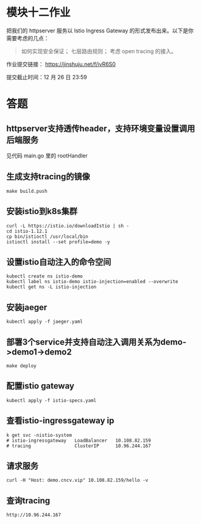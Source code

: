 # 模块十二作业
把我们的 httpserver 服务以 Istio Ingress Gateway 的形式发布出来。以下是你需要考虑的几点：

> 如何实现安全保证；
> 七层路由规则；
> 考虑 open tracing 的接入。

作业提交链接：  https://jinshuju.net/f/ivR6S0

提交截止时间：12 月 26 日 23:59

# 答题
## httpserver支持透传header，支持环境变量设置调用后端服务
见代码 main.go 里的 rootHandler
## 生成支持tracing的镜像
```
make build.push
```
## 安装istio到k8s集群
```
curl -L https://istio.io/downloadIstio | sh -
cd istio-1.12.1
cp bin/istioctl /usr/local/bin
istioctl install --set profile=demo -y
```
## 设置istio自动注入的命令空间
```
kubectl create ns istio-demo
kubectl label ns istio-demo istio-injection=enabled --overwrite
kubectl get ns -L istio-injection
```
## 安装jaeger
```
kubectl apply -f jaeger.yaml
```

## 部署3个service并支持自动注入调用关系为demo->demo1->demo2
```
make deploy
```
## 配置istio gateway
```
kubectl apply -f istio-specs.yaml
```
## 查看istio-ingressgateway ip
```
k get svc -nistio-system
# istio-ingressgateway   LoadBalancer   10.108.82.159
# tracing                ClusterIP      10.96.244.167
```
## 请求服务
```
curl -H "Host: demo.cncv.vip" 10.108.82.159/hello -v
```
## 查询tracing
```
http://10.96.244.167
```
